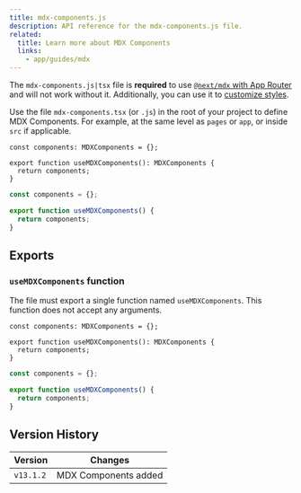 ```yaml
---
title: mdx-components.js
description: API reference for the mdx-components.js file.
related:
  title: Learn more about MDX Components
  links:
    - app/guides/mdx
---
```


The `mdx-components.js|tsx` file is **required** to use [`@next/mdx` with App Router](/docs/app/guides/mdx) and will not work without it. Additionally, you can use it to [customize styles](/docs/app/guides/mdx#using-custom-styles-and-components).

Use the file `mdx-components.tsx` (or `.js`) in the root of your project to define MDX Components. For example, at the same level as `pages` or `app`, or inside `src` if applicable.

```tsx filename="mdx-components.tsx" switcher
const components: MDXComponents = {};

export function useMDXComponents(): MDXComponents {
  return components;
}
```

```js filename="mdx-components.js" switcher
const components = {};

export function useMDXComponents() {
  return components;
}
```

## Exports

### `useMDXComponents` function

The file must export a single function named `useMDXComponents`. This function does not accept any arguments.

```tsx filename="mdx-components.tsx" switcher
const components: MDXComponents = {};

export function useMDXComponents(): MDXComponents {
  return components;
}
```

```js filename="mdx-components.js" switcher
const components = {};

export function useMDXComponents() {
  return components;
}
```

## Version History

| Version   | Changes              |
| --------- | -------------------- |
| `v13.1.2` | MDX Components added |
